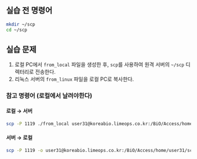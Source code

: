 ## 실습 전 명령어

```bash
mkdir ~/scp
cd ~/scp
```


## 실습 문제

1. 로컬 PC에서 `from_local` 파일을 생성한 후, `scp`를 사용하여 원격 서버의 `~/scp` 디렉터리로 전송한다.
2. 리눅스 서버의 `from_linux` 파일을 로컬 PC로 복사한다.

### 참고 명령어 (로컬에서 날려야한다)

#### 로컬 → 서버

```bash
scp -P 1119 ./from_local user31@koreabio.limeops.co.kr:/BiO/Access/home/user31/scp 
```

#### 서버 → 로컬

```bash
scp -P 1119 -o user31@koreabio.limeops.co.kr:/BiO/Access/home/user31/scp/from_linux . Ciphers=aes256-cbc 
```